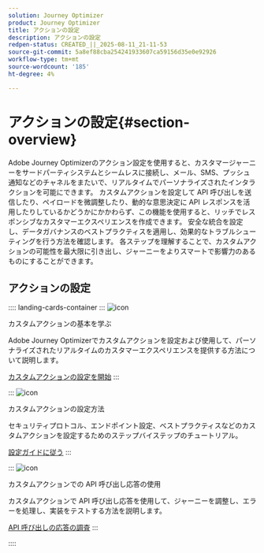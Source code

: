 ```yaml
---
solution: Journey Optimizer
product: Journey Optimizer
title: アクションの設定
description: アクションの設定
redpen-status: CREATED_||_2025-08-11_21-11-53
source-git-commit: 5a8ef88cba254241933607ca59156d35e0e92926
workflow-type: tm+mt
source-wordcount: '185'
ht-degree: 4%

---
```



# アクションの設定{#section-overview}

Adobe Journey Optimizerのアクション設定を使用すると、カスタマージャーニーをサードパーティシステムとシームレスに接続し、メール、SMS、プッシュ通知などのチャネルをまたいで、リアルタイムでパーソナライズされたインタラクションを可能にできます。 カスタムアクションを設定して API 呼び出しを送信したり、ペイロードを微調整したり、動的な意思決定に API レスポンスを活用したりしているかどうかにかかわらず、この機能を使用すると、リッチでレスポンシブなカスタマーエクスペリエンスを作成できます。 安全な統合を設定し、データガバナンスのベストプラクティスを適用し、効果的なトラブルシューティングを行う方法を確認します。 各ステップを理解することで、カスタムアクションの可能性を最大限に引き出し、ジャーニーをよりスマートで影響力のあるものにすることができます。

## アクションの設定

:::: landing-cards-container
:::
![icon](https://cdn.experienceleague.adobe.com/icons/circle-play.svg?lang=ja)

カスタムアクションの基本を学ぶ

Adobe Journey Optimizerでカスタムアクションを設定および使用して、パーソナライズされたリアルタイムのカスタマーエクスペリエンスを提供する方法について説明します。

[カスタムアクションの設定を開始](../using/action/action.md)
:::

:::
![icon](https://cdn.experienceleague.adobe.com/icons/gear.svg?lang=ja)

カスタムアクションの設定方法

セキュリティプロトコル、エンドポイント設定、ベストプラクティスなどのカスタムアクションを設定するためのステップバイステップのチュートリアル。

[設定ガイドに従う](../using/action/about-custom-action-configuration.md)
:::

:::
![icon](https://cdn.experienceleague.adobe.com/icons/code-branch.svg?lang=ja)

カスタムアクションでの API 呼び出し応答の使用

カスタムアクションで API 呼び出し応答を使用して、ジャーニーを調整し、エラーを処理し、実装をテストする方法を説明します。

[API 呼び出しの応答の調査](../using/action/action-response.md)
:::

::::

